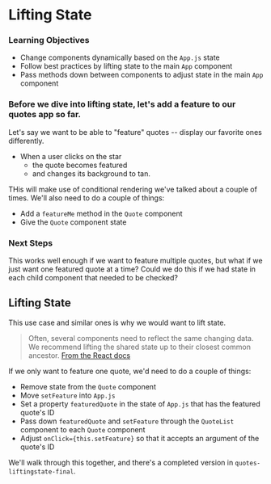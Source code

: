 # Lifting State

### Learning Objectives

- Change components dynamically based on the `App.js` state
- Follow best practices by lifting state to the main `App` component
- Pass methods down between components to adjust state in the main `App` component

### Before we dive into lifting state, let's add a feature to our quotes app so far.

Let's say we want to be able to "feature" quotes -- display our favorite ones differently.

- When a user clicks on the star
    - the quote becomes featured
    - and changes its background to tan.

THis will make use of conditional rendering we've talked about a couple of times. We'll also need to do a couple of things:

- Add a `featureMe` method in the `Quote` component
- Give the `Quote` component state

### Next Steps

This works well enough if we want to feature multiple quotes, but what if we just want one featured quote at a time? Could we do this if we had state in each child component that needed to be checked?

## Lifting State

This use case and similar ones is why we would want to lift state.

> Often, several components need to reflect the same changing data. We recommend lifting the shared state up to their closest common ancestor. [From the React docs](https://facebook.github.io/react/docs/lifting-state-up.html)

If we only want to feature one quote, we'd need to do a couple of things:

- Remove state from the `Quote` component
- Move `setFeature` into `App.js`
- Set a property `featuredQuote` in the state of `App.js` that has the featured quote's ID
- Pass down `featuredQuote` and `setFeature` through the `QuoteList` component to each `Quote` component
- Adjust `onClick={this.setFeature}` so that it accepts an argument of the quote's ID

We'll walk through this together, and there's a completed version in `quotes-liftingstate-final`.


